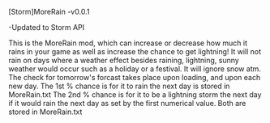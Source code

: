 [Storm]MoreRain
-v0.0.1

-Updated to Storm API

This is the MoreRain mod, which can increase or decrease how much it rains in your game as well as increase the chance to get lightning! It will not rain on days where a weather effect besides raining, lightning, sunny weather would occur such as a holiday or a festival. It will ignore snow atm. The check for tomorrow's forcast takes place upon loading, and upon each new day. The 1st % chance is for it to rain the next day is stored in MoreRain.txt The 2nd % chance is for it to be a lightning storm the next day if it would rain the next day as set by the first numerical value. Both are stored in MoreRain.txt
